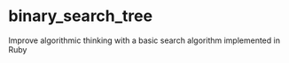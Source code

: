 # binary_search_tree
Improve algorithmic thinking with a basic search algorithm implemented in Ruby
